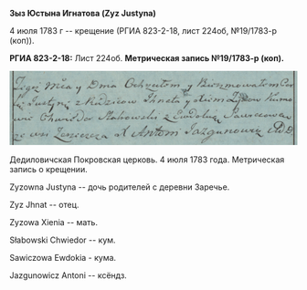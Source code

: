 **Зыз Юстына Игнатова (Zyz Justyna)**

4 июля 1783 г -- крещение (РГИА 823-2-18, лист 224об, №19/1783-р (коп)).

**РГИА 823-2-18:** Лист 224об. **Метрическая запись №19/1783-р (коп).**

![](./media/6fc406d9ba8c87cd3d1a358b8ad8b103c0d5e38a.png)

Дедиловичская Покровская церковь. 4 июля 1783 года. Метрическая запись о
крещении.

Zyzowna Justyna -- дочь родителей с деревни Заречье.

Zyz Jhnat -- отец.

Zyzowa Xienia -- мать.

Słabowski Chwiedor -- кум.

Sawiczowa Ewdokia - кума.

Jazgunowicz Antoni -- ксёндз.
